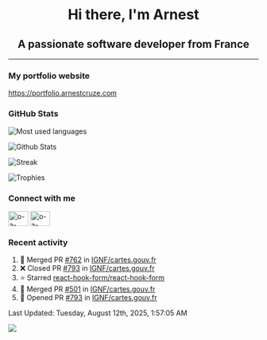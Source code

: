 <h1 align="center">Hi there, I'm Arnest</h1>
<h2 align="center">A passionate software developer from France</h2>

---

### My portfolio website

https://portfolio.arnestcruze.com

### GitHub Stats

![Most used languages](https://github-readme-stats.vercel.app/api/top-langs/?username=ocruze&langs_count=10&layout=compact&hide=tsql)

![Github Stats](https://github-readme-stats.vercel.app/api?username=ocruze&count_private=true&show_icons=true&title_color=fff&text_color=fff&bg_color=30,36d1dc,904e95)

![Streak](https://github-readme-streak-stats.herokuapp.com/?user=ocruze&)

![Trophies](https://github-profile-trophy.vercel.app/?username=ocruze)

### Connect with me

<p align="left">
  <a href="mailto:o.cruze@live.com" target="blank"><img align="center" src="https://upload.wikimedia.org/wikipedia/commons/d/df/Microsoft_Office_Outlook_%282018%E2%80%93present%29.svg" alt="o-a-cruze" height="30" width="40" /></a>
  <a href="https://linkedin.com/in/o-a-cruze" target="blank"><img align="center" src="https://raw.githubusercontent.com/rahuldkjain/github-profile-readme-generator/master/src/images/icons/Social/linked-in-alt.svg" alt="o-a-cruze" height="30" width="40" /></a>
</p>

### Recent activity

<!--RECENT_ACTIVITY:start-->
1. 🎉 Merged PR [#762](https://github.com/IGNF/cartes.gouv.fr/pull/762) in [IGNF/cartes.gouv.fr](https://github.com/IGNF/cartes.gouv.fr)
2. ❌ Closed PR [#793](https://github.com/IGNF/cartes.gouv.fr/pull/793) in [IGNF/cartes.gouv.fr](https://github.com/IGNF/cartes.gouv.fr)
3. ⭐ Starred [react-hook-form/react-hook-form](https://github.com/react-hook-form/react-hook-form)
4. 🎉 Merged PR [#501](https://github.com/IGNF/cartes.gouv.fr/pull/501) in [IGNF/cartes.gouv.fr](https://github.com/IGNF/cartes.gouv.fr)
5. 💪 Opened PR [#793](https://github.com/IGNF/cartes.gouv.fr/pull/793) in [IGNF/cartes.gouv.fr](https://github.com/IGNF/cartes.gouv.fr)
<!--RECENT_ACTIVITY:end-->

<!--RECENT_ACTIVITY:last_update-->
Last Updated: Tuesday, August 12th, 2025, 1:57:05 AM
<!--RECENT_ACTIVITY:last_update_end-->

[![](https://visitcount.itsvg.in/api?id=ocruze&label=Profile%20Views&pretty=false)](https://visitcount.itsvg.in)
